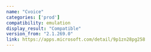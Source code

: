 ```yaml
---
name: "Cvoice"
categories: ['prod']
compatibility: emulation
display_result: "Compatible"
version_from: "2.1.269.0"
link: https://apps.microsoft.com/detail/9p1zn28pg258
---
```

